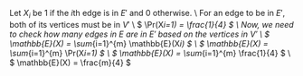 Let $X_i$ be 1 if the $i$th edge is in $E'$ and 0 otherwise. \\
For an edge to be in $E'$, both of its vertices must be in $V'$ \\
$ \Pr(X*i=1) = \frac{1}{4} $ \\
Now, we need to check how many edges in $E$ are in $E'$ based on the vertices in $V'$ \\
$ \mathbb{E}(X) = \sum*{i=1}^{m} \mathbb{E}(X*i) $ \\
$ \mathbb{E}(X) = \sum*{i=1}^{m} \Pr(X*i=1) $ \\
$ \mathbb{E}(X) = \sum*{i=1}^{m} \frac{1}{4} $ \\
$ \mathbb{E}(X) = \frac{m}{4} $
